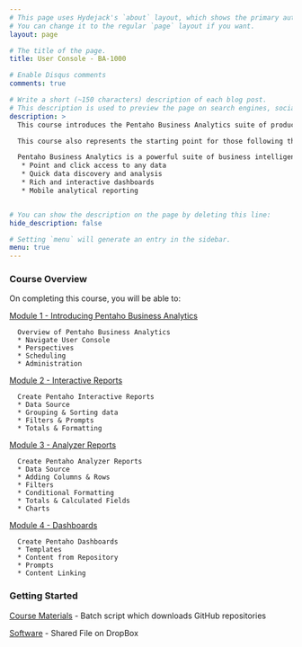 ```yaml
---
# This page uses Hydejack's `about` layout, which shows the primary author's picture and about text at the top.
# You can change it to the regular `page` layout if you want.
layout: page

# The title of the page.
title: User Console - BA-1000

# Enable Disqus comments
comments: true

# Write a short (~150 characters) description of each blog post.
# This description is used to preview the page on search engines, social media, etc.
description: >
  This course introduces the Pentaho Business Analytics suite of products to non-technical users who rely on business intelligence solutions to make informed business decisions.

  This course also represents the starting point for those following the Business Analytics and Data Integration learning paths and is therefore a prerequisite for more advanced topics.

  Pentaho Business Analytics is a powerful suite of business intelligence applications that enables users to intuitively access, explore and analyze all data without depending on IT. Pentaho provides:
   * Point and click access to any data
   * Quick data discovery and analysis
   * Rich and interactive dashboards
   * Mobile analytical reporting


# You can show the description on the page by deleting this line:
hide_description: false

# Setting `menu` will generate an entry in the sidebar.
menu: true
---
```


### Course Overview

On completing this course, you will be able to:

[Module 1 - Introducing Pentaho Business Analytics](BA1000.1.md)
```
  Overview of Pentaho Business Analytics
  * Navigate User Console
  * Perspectives
  * Scheduling
  * Administration
```
[Module 2 - Interactive Reports](BA1000.2.md)
```
  Create Pentaho Interactive Reports
  * Data Source
  * Grouping & Sorting data
  * Filters & Prompts
  * Totals & Formatting
```  

[Module 3 - Analyzer Reports](BA1000.3.md)
```
  Create Pentaho Analyzer Reports
  * Data Source
  * Adding Columns & Rows
  * Filters
  * Conditional Formatting
  * Totals & Calculated Fields
  * Charts
```

[Module 4 - Dashboards](BA1000.4.md)
```
  Create Pentaho Dashboards
  * Templates
  * Content from Repository
  * Prompts
  * Content Linking
```

### Getting Started

[Course Materials](/scripts/course_materials.cmd) - Batch script which downloads GitHub repositories

[Software](https://www.dropbox.com/sh/6nl31ts10sjimnr/AADFXjTek4f9ANyBivVVAhqFa?dl=0) - Shared File on DropBox

